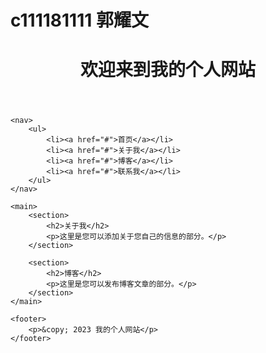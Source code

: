 # c111181111 郭耀文
<!DOCTYPE html>
<html>
<head>
    <meta charset="UTF-8">
    <title>我的个人网站</title>
    <link rel="stylesheet" href="styles.css"> <!-- 样式表文件，您可以根据需要创建 -->
</head>
<body>
    <header>
        <h1>欢迎来到我的个人网站</h1>
    </header>

    <nav>
        <ul>
            <li><a href="#">首页</a></li>
            <li><a href="#">关于我</a></li>
            <li><a href="#">博客</a></li>
            <li><a href="#">联系我</a></li>
        </ul>
    </nav>

    <main>
        <section>
            <h2>关于我</h2>
            <p>这里是您可以添加关于您自己的信息的部分。</p>
        </section>

        <section>
            <h2>博客</h2>
            <p>这里是您可以发布博客文章的部分。</p>
        </section>
    </main>

    <footer>
        <p>&copy; 2023 我的个人网站</p>
    </footer>
</body>
</html>





